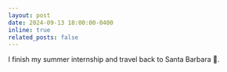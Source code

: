 ```yaml
---
layout: post
date: 2024-09-13 18:00:00-0400
inline: true
related_posts: false
---
```


I finish my summer internship and travel back to Santa Barbara 🌅.
